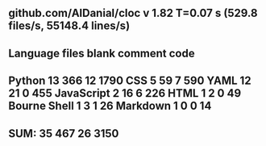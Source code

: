 github.com/AlDanial/cloc v 1.82  T=0.07 s (529.8 files/s, 55148.4 lines/s)
-------------------------------------------------------------------------------
Language                     files          blank        comment           code
-------------------------------------------------------------------------------
Python                          13            366             12           1790
CSS                              5             59              7            590
YAML                            12             21              0            455
JavaScript                       2             16              6            226
HTML                             1              2              0             49
Bourne Shell                     1              3              1             26
Markdown                         1              0              0             14
-------------------------------------------------------------------------------
SUM:                            35            467             26           3150
-------------------------------------------------------------------------------
